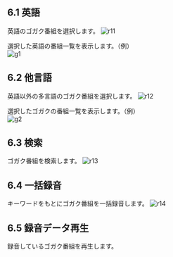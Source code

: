 ## 6.1 英語   
英語のゴガク番組を選択します。
![r11](https://github.com/user-attachments/assets/f2b64987-e3b8-4ec9-816b-04c439685139)
  
選択した英語の番組一覧を表示します。（例）  
![g1](https://github.com/user-attachments/assets/0b55151f-bd91-422a-b7f3-5bf3d3dba258)

## 6.2 他言語   
英語以外の多言語のゴガク番組を選択します。
![r12](https://github.com/user-attachments/assets/c0f344b5-e01a-4dae-8e73-da595757cec7)
  
選択したゴガクの番組一覧を表示します。（例）  
![g2](https://github.com/user-attachments/assets/52e0069b-6a00-49a4-b9ea-fe14c61ceb64)

## 6.3 検索  
ゴガク番組を検索します。
![r13](https://github.com/user-attachments/assets/22999cb5-9cf8-456a-b9d1-648c26e03aef)

## 6.4 一括録音     
キーワードをもとにゴガク番組を一括録音します。
![r14](https://github.com/user-attachments/assets/6f883b3a-4ac3-4806-82c1-5756522ed2f3)

## 6.5 録音データ再生  
録音しているゴガク番組を再生します。
